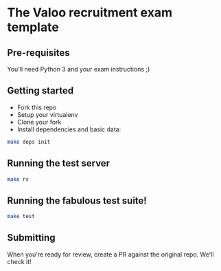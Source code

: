 # The Valoo recruitment exam template
## Pre-requisites
You'll need Python 3 and your exam instructions ;)

## Getting started
- Fork this repo
- Setup your virtualenv
- Clone your fork
- Install dependencies and basic data:

```bash
make deps init
```

## Running the test server
```bash
make rs
```

## Running the fabulous test suite!
```bash
make test
```

## Submitting
When you're ready for review, create a PR against the original repo. We'll check it!
